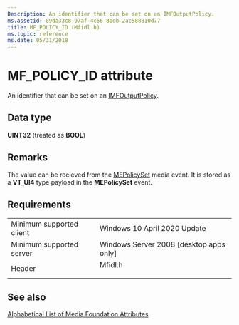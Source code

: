 ```yaml
---
Description: An identifier that can be set on an IMFOutputPolicy.
ms.assetid: 89da33c8-97af-4c56-8bdb-2ac588810d77
title: MF_POLICY_ID (Mfidl.h)
ms.topic: reference
ms.date: 05/31/2018
---
```


# MF\_POLICY\_ID attribute

An identifier that can be set on an [IMFOutputPolicy](/windows/win32/api/mfidl/nn-mfidl-imfoutputpolicy).

## Data type

**UINT32** (treated as **BOOL**)

## Remarks

The value can be recieved from the [MEPolicySet](./mepolicyset.md) media event. It is stored as a **VT_UI4** type payload in the **MEPolicySet** event.


## Requirements



|                                     |                                                                                    |
|-------------------------------------|------------------------------------------------------------------------------------|
| Minimum supported client<br/> | Windows 10 April 2020 Update   <br/>                                      |
| Minimum supported server<br/> | Windows Server 2008 \[desktop apps only\]<br/>                               |
| Header<br/>                   | <dl> <dt>Mfidl.h</dt> </dl> |



## See also

<dl> <dt>

[Alphabetical List of Media Foundation Attributes](alphabetical-list-of-media-foundation-attributes.md)
</dt> <dt>



 

 